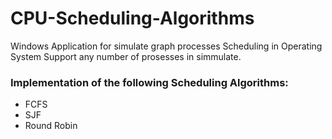 # CPU-Scheduling-Algorithms

Windows Application for simulate graph processes Scheduling in Operating System Support any number of prosesses in simmulate.

### Implementation of the following Scheduling Algorithms:
- FCFS
- SJF
- Round Robin
